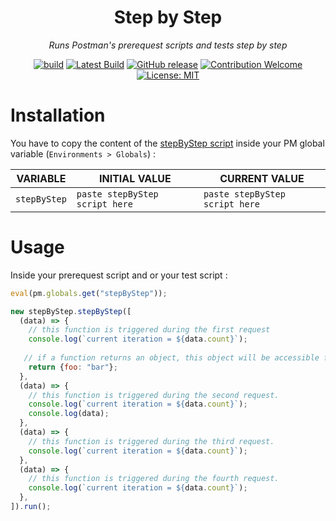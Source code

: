 <div align="center">

# Step by Step

_Runs Postman's prerequest scripts and tests step by step_

[![build](https://github.com/eonm-abes/step-by-step/actions/workflows/build.yml/badge.svg)](https://github.com/eonm-abes/step-by-step/actions/workflows/build.yml)
[![Latest Build](https://img.shields.io/badge/%F0%9F%93%A6%20lastest%20build-step-by-step.js-yellow)](https://github.com/eonm-abes/step-by-step/releases/latest/download/step-by-step.js)
[![GitHub release](https://img.shields.io/github/release/eonm-abes/step-by-step.svg)](https://github.com/eonm-abes/step-by-step/releases/latest)
[![Contribution Welcome](https://img.shields.io/badge/contribution-welcome-green.svg)](https://github.com/eonm-abes/step-by-step/pulls)
[![License: MIT](https://img.shields.io/badge/License-MIT-yellow.svg)](https://opensource.org/licenses/MIT)

</div>

# Installation

You have to copy the content of the [stepByStep script](https://github.com/eonm-abes/step-by-step/releases/latest/download/step-by-step.js) inside your PM global variable (`Environments > Globals`) :

| VARIABLE      | INITIAL VALUE                  | CURRENT VALUE                  |
|---------------|--------------------------------|--------------------------------|
|  `stepByStep` | `paste stepByStep script here` | `paste stepByStep script here` |

# Usage

Inside your prerequest script and or your test script :

```js
eval(pm.globals.get("stepByStep"));

new stepByStep.stepByStep([
  (data) => {
    // this function is triggered during the first request
    console.log(`current iteration = ${data.count}`);
    
   // if a function returns an object, this object will be accessible from the following functions with data. 
    return {foo: "bar"};
  },
  (data) => {
    // this function is triggered during the second request.
    console.log(`current iteration = ${data.count}`);
    console.log(data);
  },
  (data) => {
    // this function is triggered during the third request.
    console.log(`current iteration = ${data.count}`);
  },
  (data) => {
    // this function is triggered during the fourth request.
    console.log(`current iteration = ${data.count}`);
  },
]).run();

```
